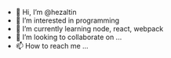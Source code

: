 - 👋 Hi, I’m @hezaltin
- 👀 I’m interested in programming
- 🌱 I’m currently learning node, react, webpack
- 💞️ I’m looking to collaborate on ...
- 📫 How to reach me ...

<!---
hezaltin/hezaltin is a ✨ special ✨ repository because its `README.md` (this file) appears on your GitHub profile.
You can click the Preview link to take a look at your changes.
--->
